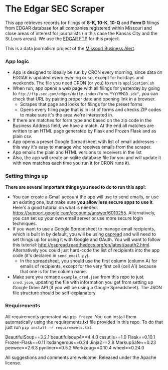 # The Edgar SEC Scraper

This app retrieves records for filings of **8-K, 10-K, 10-Q** and **Form D** filings from EDGAR database for all companies registered within Missouri and close areas of interest for journalists (in this case the Kansas City and the St.Louis areas). We use the [EDGAR FTP](ftp://ftp.sec.gov/edgar) for this project.

This is a data journalism project of the [Missouri Business Alert](http://www.missouribusinessalert.com).

### App logic

* App is designed to ideally be run by CRON every morning, since data on EDGAR is updated every evening or so, except for holidays and weekends. The file you need CRON (or you) to run is ```application.sh```
* When run, app opens a web page with all filings for yesterday by going to ```ftp://ftp.sec.gov/edgar/daily-index/form.YYYYMMDD.idx"```, you can check that URL by pasting proper date and opening link in a browser.
  * Scrapes that page and looks for filings for the preset forms
  * Opens every filing page that is in list of forms and checks ZIP codes to make sure it's the area we're interested in.
* If there are matches for form type and based on the zip code in the Business Address field, we have a match. At the end all matches are written to an HTML page generated by Flask and Frozen Flask and as plain csv.
* App opens a preset Google Spreadsheet with list of email addresses - this way it's easy to manage who receives emails from the scraper.
* App emails the plain and HTML versions to receivers in the list
* Also, the app will create an sqlite database file for you and will update it with new matches each time you run it (or CRON runs it).


### Setting things up

**There are several important things you need to do to run this app!**:
+ You can create a Gmail account the app will use to send emails, or use an existing one, but make sure **you allow less secure apps to use it**. Here's a good tutorial on what is needed: https://support.google.com/accounts/answer/6010255. Alternatively, you can set up your own email server or use more secure login techniques.
+ If you want to use a Google Spreadsheet to manage email recipients, which is built in by default, you will be using [gspread](https://github.com/burnash/gspread) and will need to set things up for using it with Google and OAuth. You will want to follow this tutorial: http://gspread.readthedocs.org/en/latest/oauth2.html. Alternatively you could just hard-code the list of recipients into the app code (it's declared in ```send_email.py```).
  + In the spreadsheet, you should use the first column (column A) for emails of recipients, except for the very first cell (cell A1) because that one is for the column name.
+ Make sure you remane ```example_cred.json``` from this repo to just ```cred.json```, updating the file with information you get from setting up Google Drive API (if you will be using a Google Spreadsheet). The JSON file structure should be self-explanatory.

### Requirements

All requirements generated via `pip freeze`. You can install them automatically using the requirements.txt file provided in this repo. To do that just run `pip install -r requirements.txt`.

BeautifulSoup==3.2.1
beautifulsoup4==4.4.0
cssutils==1.0
Flask==0.10.1
Frozen-Flask==0.11
itsdangerous==0.24
Jinja2==2.8
MarkupSafe==0.23
peewee==2.6.3
pynliner==0.5.2
Werkzeug==0.10.4
wheel==0.24.0




All suggestions and comments are welcome. Released under the Apache license.